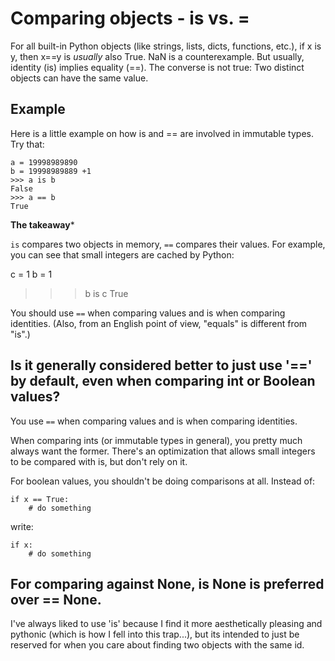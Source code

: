 # Comparing objects - is vs. =

For all built-in Python objects (like strings, lists, dicts, functions, etc.), if x is y, then x==y is *usually* also True. NaN is a counterexample. But usually, identity (is) implies equality (==). The converse is not true: Two distinct objects can have the same value. 

## Example

Here is a little example on how is and == are involved in immutable types. Try that:

```
a = 19998989890
b = 19998989889 +1
>>> a is b
False
>>> a == b
True
```

**The takeaway***

`is` compares two objects in memory, `==` compares their values. For example, you can see that small integers are cached by Python:

c = 1
b = 1
>>> b is c
True

You should use `==` when comparing values and is when comparing identities. (Also, from an English point of view, "equals" is different from "is".)

## Is it generally considered better to just use '==' by default, even when comparing int or Boolean values?

You use `==` when comparing values and is when comparing identities.

When comparing ints (or immutable types in general), you pretty much always want the former. There's an optimization that allows small integers to be compared with is, but don't rely on it.

For boolean values, you shouldn't be doing comparisons at all. Instead of:

```
if x == True:
    # do something
```

write:

```
if x:
    # do something
```

## For comparing against None, is None is preferred over == None.

I've always liked to use 'is' because I find it more aesthetically pleasing and pythonic (which is how I fell into this trap...), but its intended to just be reserved for when you care about finding two objects with the same id.
